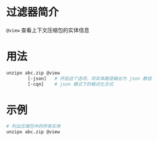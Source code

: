 # 过滤器简介

`@view` 查看上下文压缩包的实体信息

# 用法

```bash
unzipx abc.zip @view 
        [-json]   # 开启这个选项，将实体路径输出为 json 数组
        [-cqn]    # json 模式下的格式化方式
```

# 示例

```bash
# 列出压缩包中的所有实体
unzipx abc.zip @view 
```

